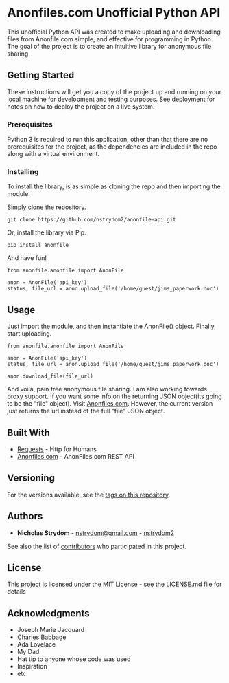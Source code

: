 # Anonfiles.com Unofficial Python API

This unofficial Python API was created to make uploading and downloading files from Anonfile.com simple, and effective for programming in Python. The goal of the project is to create an intuitive library for anonymous file sharing.

## Getting Started

These instructions will get you a copy of the project up and running on your local machine for development and testing purposes. See deployment for notes on how to deploy the project on a live system.

### Prerequisites

Python 3 is required to run this application, other than that there are no prerequisites for the project, as the dependencies are included in the repo along with a virtual environment.

### Installing

To install the library, is as simple as cloning the repo and then importing the module.

Simply clone the repository.

```
git clone https://github.com/nstrydom2/anonfile-api.git
```

Or, install the library via Pip.

```
pip install anonfile
```

And have fun!

```
from anonfile.anonfile import AnonFile

anon = AnonFile('api_key')
status, file_url = anon.upload_file('/home/guest/jims_paperwork.doc')
```

## Usage

Just import the module, and then instantiate the AnonFile() object. Finally, start uploading.

```
from anonfile.anonfile import AnonFile

anon = AnonFile('api_key')
status, file_url = anon.upload_file('/home/guest/jims_paperwork.doc')

anon.download_file(file_url)
```

And voilà, pain free anonymous file sharing. I am also working towards proxy support. If you want some info on the returning JSON object(its going to be the "file" object). Visit [Anonfiles.com](https://anonfiles.com/docs/api). However, the current version just returns the url instead of the full "file" JSON object.

## Built With

* [Requests](http://docs.python-requests.org/en/master/) - Http for Humans
* [Anonfiles.com](https://anonfiles.com/docs/api) - AnonFiles.com REST API

## Versioning

For the versions available, see the [tags on this repository](https://github.com/nstrydom2/anonfile-api/tags). 

## Authors

* **Nicholas Strydom** - nstrydom@gmail.com - [nstrydom2](https://github.com/nstrydom2)

See also the list of [contributors](https://github.com/nstrydom2/anonfile-api/contributors) who participated in this project.

## License

This project is licensed under the MIT License - see the [LICENSE.md](LICENSE.md) file for details

## Acknowledgments

* Joseph Marie Jacquard
* Charles Babbage
* Ada Lovelace
* My Dad
* Hat tip to anyone whose code was used
* Inspiration
* etc

